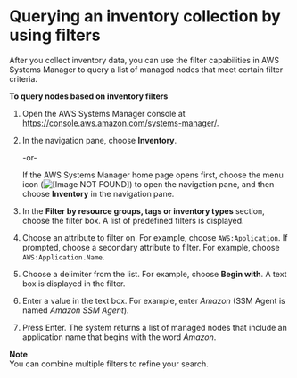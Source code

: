 # Querying an inventory collection by using filters<a name="sysman-inventory-query-filters"></a>

After you collect inventory data, you can use the filter capabilities in AWS Systems Manager to query a list of managed nodes that meet certain filter criteria\. 

**To query nodes based on inventory filters**

1. Open the AWS Systems Manager console at [https://console\.aws\.amazon\.com/systems\-manager/](https://console.aws.amazon.com/systems-manager/)\.

1. In the navigation pane, choose **Inventory**\.

   \-or\-

   If the AWS Systems Manager home page opens first, choose the menu icon \(![\[Image NOT FOUND\]](http://docs.aws.amazon.com/systems-manager/latest/userguide/images/menu-icon-small.png)\) to open the navigation pane, and then choose **Inventory** in the navigation pane\.

1. In the **Filter by resource groups, tags or inventory types** section, choose the filter box\. A list of predefined filters is displayed\.

1. Choose an attribute to filter on\. For example, choose `AWS:Application`\. If prompted, choose a secondary attribute to filter\. For example, choose `AWS:Application.Name`\. 

1. Choose a delimiter from the list\. For example, choose **Begin with**\. A text box is displayed in the filter\.

1. Enter a value in the text box\. For example, enter *Amazon* \(SSM Agent is named *Amazon SSM Agent*\)\. 

1. Press Enter\. The system returns a list of managed nodes that include an application name that begins with the word *Amazon*\.

**Note**  
You can combine multiple filters to refine your search\.
